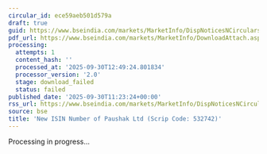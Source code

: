 ```yaml
---
circular_id: ece59aeb501d579a
draft: true
guid: https://www.bseindia.com/markets/MarketInfo/DispNoticesNCirculars.aspx?Noticeid={64BD7D87-F277-48A7-97E0-26E41AB5F1B8}&noticeno=20250930-26&dt=09/30/2025&icount=26&totcount=55&flag=0
pdf_url: https://www.bseindia.com/markets/MarketInfo/DownloadAttach.aspx?id=20250930-26&attachedId=
processing:
  attempts: 1
  content_hash: ''
  processed_at: '2025-09-30T12:49:24.801834'
  processor_version: '2.0'
  stage: download_failed
  status: failed
published_date: '2025-09-30T11:23:24+00:00'
rss_url: https://www.bseindia.com/markets/MarketInfo/DispNoticesNCirculars.aspx?Noticeid={64BD7D87-F277-48A7-97E0-26E41AB5F1B8}&noticeno=20250930-26&dt=09/30/2025&icount=26&totcount=55&flag=0
source: bse
title: 'New ISIN Number of Paushak Ltd (Scrip Code: 532742)'
---
```


Processing in progress...